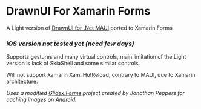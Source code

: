 # DrawnUI For Xamarin Forms
A Light version of [DrawnUI for .Net MAUI](https://github.com/taublast/DrawnUi.Maui) ported to Xamarin.Forms. 

### _iOS version not tested yet (need few days)_

Supports gestures and many virtual controls, main limitation of the Light version is lack of SkiaShell and some similar controls.

Will not support Xamarin Xaml HotReload, contrary to MAUI, due to Xamarin architecture.

_Uses a modified [Glidex.Forms](https://github.com/jonathanpeppers/glidex) project created by Jonathan Peppers for caching images on Android._
